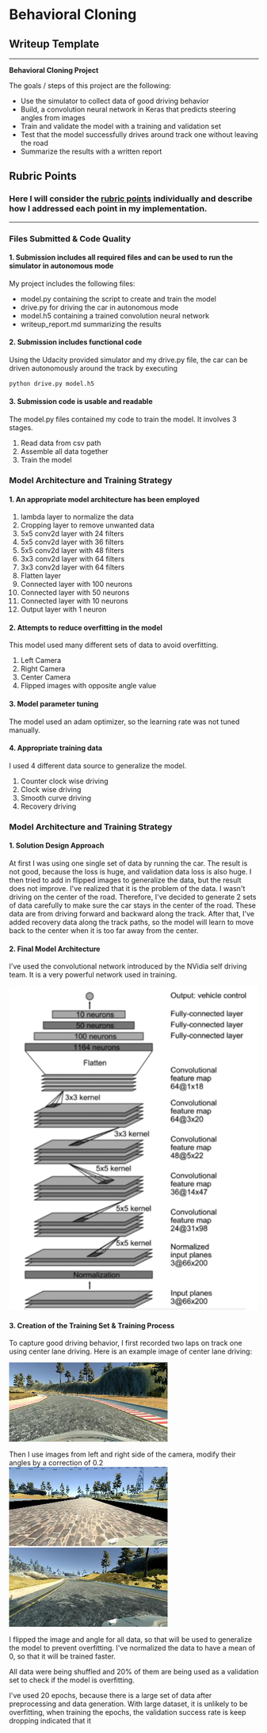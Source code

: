 # **Behavioral Cloning** 

## Writeup Template
---

**Behavioral Cloning Project**

The goals / steps of this project are the following:
* Use the simulator to collect data of good driving behavior
* Build, a convolution neural network in Keras that predicts steering angles from images
* Train and validate the model with a training and validation set
* Test that the model successfully drives around track one without leaving the road
* Summarize the results with a written report


[//]: # (Image References)

[image1]: ./images/image1.png "Model Visualization"
[image2]: ./images/image2.jpg "center image"
[image3]: ./images/image3.jpg "right Image"
[image4]: ./images/image4.jpg "left Image"

## Rubric Points
### Here I will consider the [rubric points](https://review.udacity.com/#!/rubrics/432/view) individually and describe how I addressed each point in my implementation.  

---
### Files Submitted & Code Quality

#### 1. Submission includes all required files and can be used to run the simulator in autonomous mode

My project includes the following files:
* model.py containing the script to create and train the model
* drive.py for driving the car in autonomous mode
* model.h5 containing a trained convolution neural network 
* writeup_report.md summarizing the results

#### 2. Submission includes functional code
Using the Udacity provided simulator and my drive.py file, the car can be driven autonomously around the track by executing 
```sh
python drive.py model.h5
```

#### 3. Submission code is usable and readable

The model.py files contained my code to train the model. It involves 3 stages. 
1. Read data from csv path 
2. Assemble all data together
3. Train the model

### Model Architecture and Training Strategy

#### 1. An appropriate model architecture has been employed

 1. lambda layer to normalize the data 
 2. Cropping layer to remove unwanted data 
 3. 5x5 conv2d layer with 24 filters
 4. 5x5 conv2d layer with 36 filters
 5. 5x5 conv2d layer with 48 filters
 6. 3x3 conv2d layer with 64 filters
 7. 3x3 conv2d layer with 64 filters
 8. Flatten layer
 9. Connected layer with 100 neurons
 10. Connected layer with 50 neurons
 11. Connected layer with 10 neurons
 12. Output layer with 1 neuron

#### 2. Attempts to reduce overfitting in the model

This model used many different sets of data to avoid overfitting.
1. Left Camera
2. Right Camera
3. Center Camera
4. Flipped images with opposite angle value

#### 3. Model parameter tuning

The model used an adam optimizer, so the learning rate was not tuned manually. 

#### 4. Appropriate training data

I used 4 different data source to generalize the model.
1. Counter clock wise driving
2. Clock wise driving
3. Smooth curve driving
4. Recovery driving

### Model Architecture and Training Strategy

#### 1. Solution Design Approach
At first I was using one single set of data by running the car. The result is not good, because the loss is huge, and validation data loss is also huge. I then tried to add in flipped images to generalize the data, but the result does not improve. I've realized that it is the problem of the data. I wasn't driving on the center of the road. Therefore, I've decided to generate 2 sets of data carefully to make sure the car stays in the center of the road. These data are from driving forward and backward along the track. After that, I've added recovery data along the track paths, so the model will learn to move back to the center when it is too far away from the center. 

#### 2. Final Model Architecture

I've used the convolutional network introduced by the NVidia self driving team. It is a very powerful network used in training.

![alt text][image1]

#### 3. Creation of the Training Set & Training Process

To capture good driving behavior, I first recorded two laps on track one using center lane driving. Here is an example image of center lane driving:

![alt text][image2]

Then I use images from left and right side of the camera, modify their angles by a correction of 0.2
![alt text][image3]
![alt text][image4]

I flipped the image and angle for all data, so that will be used to generalize the model to prevent overfitting. I've normalized the data to have a mean of 0, so that it will be trained faster. 

All data were being shuffled and 20% of them are being used as a validation set to check if the model is overfitting.

I've used 20 epochs, because there is a large set of data after preprocessing and data generation. With large dataset, it is unlikely to be overfitting, when training the epochs, the validation success rate is keep dropping indicated that it 